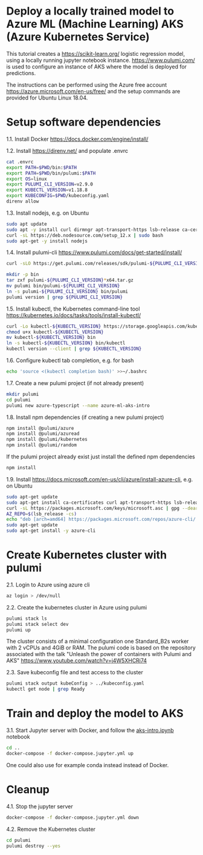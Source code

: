 # Deploy a locally trained model to Azure ML (Machine Learning) AKS (Azure Kubernetes Service)

This tutorial creates a https://scikit-learn.org/ logistic regression model, using a locally running jupyter notebook instance.
https://www.pulumi.com/ is used to configure an instance of AKS where the model is deployed for predictions.

The instructions can be performed using the Azure free account https://azure.microsoft.com/en-us/free/
and the setup commands are provided for Ubuntu Linux 18.04.

# Setup software dependencies

1.1. Install Docker https://docs.docker.com/engine/install/

1.2. Install https://direnv.net/ and populate .envrc
   ```sh
   cat .envrc
   export PATH=$PWD/bin:$PATH
   export PATH=$PWD/bin/pulumi:$PATH
   export OS=linux
   export PULUMI_CLI_VERSION=v2.9.0
   export KUBECTL_VERSION=v1.18.8
   export KUBECONFIG=$PWD/kubeconfig.yaml
   direnv allow
   ```

1.3. Install nodejs, e.g. on Ubuntu
   ```sh
   sudo apt update
   sudo apt -y install curl dirmngr apt-transport-https lsb-release ca-certificates
   curl -sL https://deb.nodesource.com/setup_12.x | sudo bash
   sudo apt-get -y install nodejs
   ```

1.4. Install pulumi-cli https://www.pulumi.com/docs/get-started/install/
   ```sh
   curl -sLO https://get.pulumi.com/releases/sdk/pulumi-${PULUMI_CLI_VERSION}-linux-x64.tar.gz
   ```
   ```sh
   mkdir -p bin
   tar zxf pulumi-${PULUMI_CLI_VERSION}*x64.tar.gz
   mv pulumi bin/pulumi-${PULUMI_CLI_VERSION}
   ln -s pulumi-${PULUMI_CLI_VERSION} bin/pulumi
   pulumi version | grep ${PULUMI_CLI_VERSION}
   ```

1.5. Install kubectl, the Kubernetes command-line tool https://kubernetes.io/docs/tasks/tools/install-kubectl/
   ```sh
   curl -Lo kubectl-${KUBECTL_VERSION} https://storage.googleapis.com/kubernetes-release/release/${KUBECTL_VERSION}/bin/linux/amd64/kubectl
   chmod u+x kubectl-${KUBECTL_VERSION}
   mv kubectl-${KUBECTL_VERSION} bin
   ln -s kubectl-${KUBECTL_VERSION} bin/kubectl
   kubectl version --client | grep ${KUBECTL_VERSION}
   ```

1.6. Configure kubectl tab completion, e.g. for bash
   ```sh
   echo 'source <(kubectl completion bash)' >>~/.bashrc
   ```

1.7. Create a new pulumi project (if not already present)
   ```sh
   mkdir pulumi
   cd pulumi
   pulumi new azure-typescript --name azure-ml-aks-intro
   ```

1.8. Install npm dependencies (if creating a new pulumi project)
   ```sh
   npm install @pulumi/azure
   npm install @pulumi/azuread
   npm install @pulumi/kubernetes
   npm install @pulumi/random
   ```
   If the pulumi project already exist just install the defined npm dependencies
   ```sh
   npm install
   ```

1.9. Install https://docs.microsoft.com/en-us/cli/azure/install-azure-cli, e.g. on Ubuntu
   ```sh
   sudo apt-get update
   sudo apt-get install ca-certificates curl apt-transport-https lsb-release gnupg gnupg2
   curl -sL https://packages.microsoft.com/keys/microsoft.asc | gpg --dearmor | sudo tee /etc/apt/trusted.gpg.d/microsoft.gpg > /dev/null
   AZ_REPO=$(lsb_release -cs)
   echo "deb [arch=amd64] https://packages.microsoft.com/repos/azure-cli/ $AZ_REPO main" | sudo tee /etc/apt/sources.list.d/azure-cli.list
   sudo apt-get update
   sudo apt-get install -y azure-cli
   ```
     
# Create Kubernetes cluster with pulumi

2.1. Login to Azure using azure cli
   ```sh
   az login > /dev/null
   ```

2.2. Create the kubernetes cluster in Azure using pulumi
   ```sh
   pulumi stack ls
   pulumi stack select dev
   pulumi up
   ```
   The cluster consists of a minimal configuration one Standard_B2s worker with 2 vCPUs and 4GiB or RAM.
   The pulumi code is based on the repository associated with the talk
   "Unleash the power of containers with Pulumi and AKS" https://www.youtube.com/watch?v=j4W5XHCRi74

2.3. Save kubeconfig file and test access to the cluster
   ```sh
   pulumi stack output kubeConfig > ../kubeconfig.yaml
   kubectl get node | grep Ready
   ```

# Train and deploy the model to AKS

3.1. Start Jupyter server with Docker, and follow the [aks-intro.ipynb](jupyter/aks-intro.ipynb) notebook
   ```sh
   cd ..
   docker-compose -f docker-compose.jupyter.yml up
   ```
   One could also use for example conda instead instead of Docker.

# Cleanup

4.1. Stop the jupyter server
   ```sh
   docker-compose -f docker-compose.jupyter.yml down
   ```

4.2. Remove the Kubernetes cluster
   ```sh
   cd pulumi
   pulumi destroy --yes
   ```
